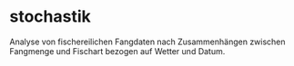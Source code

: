 # stochastik
Analyse von fischereilichen Fangdaten nach Zusammenhängen zwischen Fangmenge und Fischart bezogen auf Wetter und Datum.
